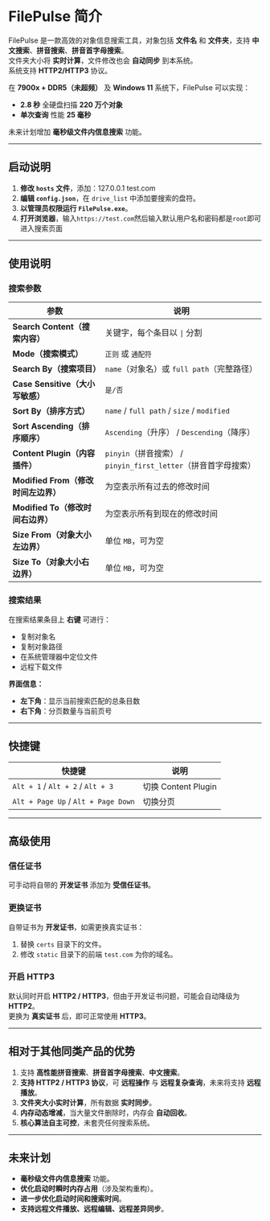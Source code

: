 # FilePulse 简介

FilePulse 是一款高效的对象信息搜索工具，对象包括 **文件名** 和 **文件夹**，支持 **中文搜索**、**拼音搜索**、**拼音首字母搜索**。  
文件夹大小将 **实时计算**，文件修改也会 **自动同步** 到本系统。  
系统支持 **HTTP2/HTTP3** 协议。

在 **7900x + DDR5（未超频）** 及 **Windows 11** 系统下，FilePulse 可以实现：
- **2.8 秒** 全硬盘扫描 **220 万个对象**
- **单次查询** 性能 **25 毫秒**

未来计划增加 **毫秒级文件内信息搜索** 功能。

---

## 启动说明

1. **修改 `hosts` 文件**，添加：127.0.0.1 test.com
2. **编辑 `config.json`**，在 `drive_list` 中添加要搜索的盘符。
3. **以管理员权限运行 `FilePulse.exe`**。
4. **打开浏览器**，输入`https://test.com`然后输入默认用户名和密码都是`root`即可进入搜索页面

---

## 使用说明

### 搜索参数

| 参数 | 说明                                              |
|------|-------------------------------------------------|
| **Search Content（搜索内容）** | 关键字，每个条目以 `\|` 分割                               |
| **Mode（搜索模式）** | `正则` 或 `通配符`                                    |
| **Search By（搜索项目）** | `name`（对象名）或 `full path`（完整路径）                  |
| **Case Sensitive（大小写敏感）** | `是/否`                                           |
| **Sort By（排序方式）** | `name` / `full path` / `size` / `modified`      |
| **Sort Ascending（排序顺序）** | `Ascending`（升序） / `Descending`（降序）              |
| **Content Plugin（内容插件）** | `pinyin`（拼音搜索） / `pinyin_first_letter`（拼音首字母搜索） |
| **Modified From（修改时间左边界）** | 为空表示所有过去的修改时间                                   |
| **Modified To（修改时间右边界）** | 为空表示所有到现在的修改时间                                  |
| **Size From（对象大小左边界）** | 单位 `MB`，可为空                                     |
| **Size To（对象大小右边界）** | 单位 `MB`，可为空                                     |

### 搜索结果

在搜索结果条目上 **右键** 可进行：
- 复制对象名
- 复制对象路径
- 在系统管理器中定位文件
- 远程下载文件

**界面信息：**
- **左下角**：显示当前搜索匹配的总条目数
- **右下角**：分页数量与当前页号

---

## 快捷键

| 快捷键 | 说明 |
|--------|------|
| `Alt + 1` / `Alt + 2` / `Alt + 3` | 切换 Content Plugin |
| `Alt + Page Up` / `Alt + Page Down` | 切换分页 |

---

## 高级使用

### **信任证书**
可手动将自带的 **开发证书** 添加为 **受信任证书**。

### **更换证书**
自带证书为 **开发证书**，如需更换真实证书：
1. 替换 `certs` 目录下的文件。
2. 修改 `static` 目录下的前端 `test.com` 为你的域名。

### **开启 HTTP3**
默认同时开启 **HTTP2 / HTTP3**，但由于开发证书问题，可能会自动降级为 **HTTP2**。  
更换为 **真实证书** 后，即可正常使用 **HTTP3**。

---

## 相对于其他同类产品的优势

1. 支持 **高性能拼音搜索**、**拼音首字母搜索**、**中文搜索**。
2. **支持 HTTP2 / HTTP3 协议**，可 **远程操作** 与 **远程复杂查询**，未来将支持 **远程播放**。
3. **文件夹大小实时计算**，所有数据 **实时同步**。
4. **内存动态增减**，当大量文件删除时，内存会 **自动回收**。
5. **核心算法自主可控**，未套壳任何搜索系统。

---

## 未来计划

- **毫秒级文件内信息搜索** 功能。
- **优化启动时瞬时内存占用**（涉及架构重构）。
- **进一步优化启动时间和搜索时间**。
- **支持远程文件播放、远程编辑、远程差异同步**。

